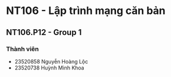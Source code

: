 # NT106 - Lập trình mạng căn bản
## NT106.P12 - Group 1

### Thành viên
- 23520858 Nguyễn Hoàng Lộc
- 23520738 Huỳnh Minh Khoa

<!--
**nt106-group1/nt106-group1** is a ✨ _special_ ✨ repository because its `README.md` (this file) appears on your GitHub profile.

Here are some ideas to get you started:

- 🔭 I’m currently working on ...
- 🌱 I’m currently learning ...
- 👯 I’m looking to collaborate on ...
- 🤔 I’m looking for help with ...
- 💬 Ask me about ...
- 📫 How to reach me: ...
- 😄 Pronouns: ...
- ⚡ Fun fact: ...
-->
